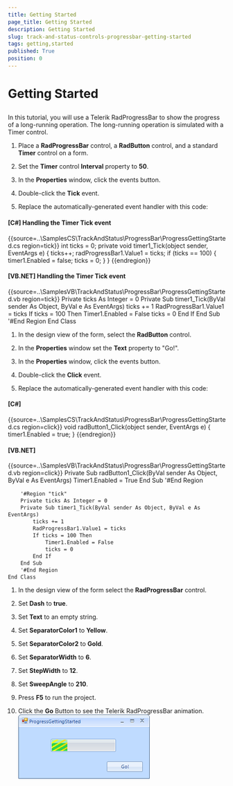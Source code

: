 ```yaml
---
title: Getting Started
page_title: Getting Started
description: Getting Started
slug: track-and-status-controls-progressbar-getting-started
tags: getting,started
published: True
position: 0
---
```


# Getting Started



## 

In this tutorial, you will use a Telerik RadProgressBar to show the progress
of a long-running operation. The long-running operation is simulated with a
Timer control.

1. Place a __RadProgressBar__ control, a
    __RadButton__ control, and a standard __Timer__
    control on a form.

1. Set the __Timer__ control __Interval__
    property to __50__.

1. In the __Properties__ window, click the events
    button.

1. Double-click the __Tick__ event.

1. Replace the automatically-generated event handler with this code:
          
            	

#### __[C#] Handling the Timer Tick event__

{{source=..\SamplesCS\TrackAndStatus\ProgressBar\ProgressGettingStarted.cs region=tick}}
	        int ticks = 0;
	        private void timer1_Tick(object sender, EventArgs e)
	        {
	            ticks++;
	            radProgressBar1.Value1 = ticks;
	            if (ticks == 100)
	            {
	                timer1.Enabled = false;
	                ticks = 0;
	            }
	        }
	{{endregion}}



#### __[VB.NET] Handling the Timer Tick event__

{{source=..\SamplesVB\TrackAndStatus\ProgressBar\ProgressGettingStarted.vb region=tick}}
	    Private ticks As Integer = 0
	    Private Sub timer1_Tick(ByVal sender As Object, ByVal e As EventArgs)
	        ticks += 1
	        RadProgressBar1.Value1 = ticks
	        If ticks = 100 Then
	            Timer1.Enabled = False
	            ticks = 0
	        End If
	    End Sub
	    '#End Region
	End Class



1. In the design view of the form, select the __RadButton__
    control.

1. In the __Properties__ window set the __Text__
    property to "Go!".

1. In the __Properties__ window, click the events
    button.

1. Double-click the __Click__ event.

1. Replace the automatically-generated event handler with this code:
          
          
          

#### __[C#]__

{{source=..\SamplesCS\TrackAndStatus\ProgressBar\ProgressGettingStarted.cs region=click}}
	        void radButton1_Click(object sender, EventArgs e)
	        {
	            timer1.Enabled = true;
	        }
	{{endregion}}



#### __[VB.NET]__

{{source=..\SamplesVB\TrackAndStatus\ProgressBar\ProgressGettingStarted.vb region=click}}
	    Private Sub radButton1_Click(ByVal sender As Object, ByVal e As EventArgs)
	        Timer1.Enabled = True
	    End Sub
	    '#End Region
	
	    '#Region "tick"
	    Private ticks As Integer = 0
	    Private Sub timer1_Tick(ByVal sender As Object, ByVal e As EventArgs)
	        ticks += 1
	        RadProgressBar1.Value1 = ticks
	        If ticks = 100 Then
	            Timer1.Enabled = False
	            ticks = 0
	        End If
	    End Sub
	    '#End Region
	End Class



1. In the design view of the form select the
    __RadProgressBar__ control.

1. Set __Dash__ to __true__.

1. Set __Text__ to an empty string.

1. Set __SeparatorColor1__ to __Yellow__.

1. Set __SeparatorColor2__ to __Gold__.

1. Set __SeparatorWidth__ to __6__.

1. Set __StepWidth__ to __12__.

1. Set __SweepAngle__ to __210__.

1. Press __F5__ to run the project.

1. Click the __Go__ Button to see the Telerik RadProgressBar
    animation.
    ![track-and-status-controls-progressbar-getting-started 001](images/track-and-status-controls-progressbar-getting-started001.png)
